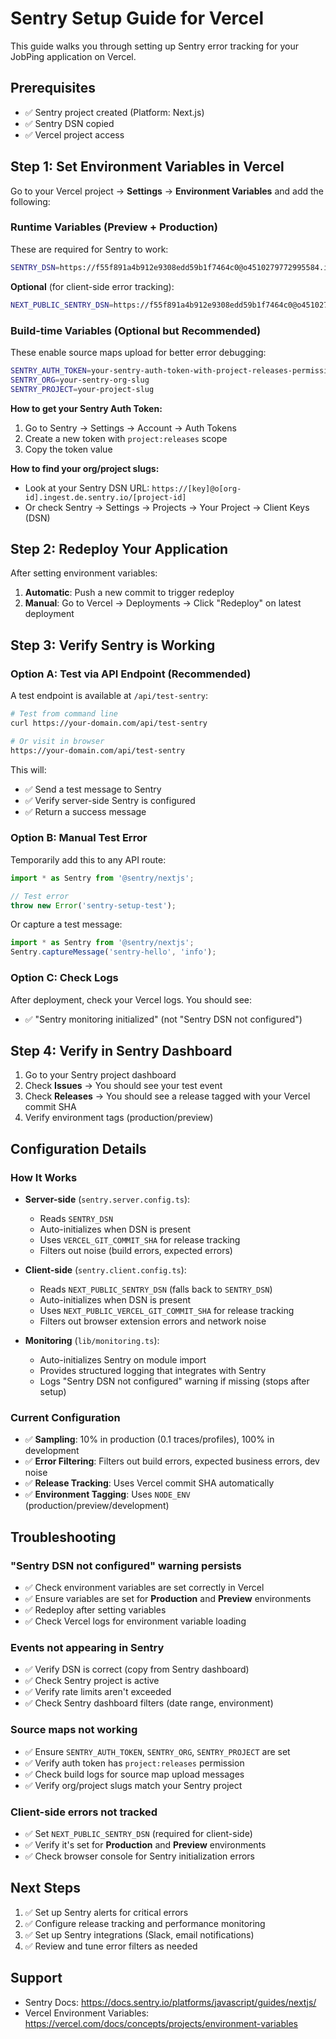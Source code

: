 # Sentry Setup Guide for Vercel

This guide walks you through setting up Sentry error tracking for your JobPing application on Vercel.

## Prerequisites

- ✅ Sentry project created (Platform: Next.js)
- ✅ Sentry DSN copied
- ✅ Vercel project access

## Step 1: Set Environment Variables in Vercel

Go to your Vercel project → **Settings** → **Environment Variables** and add the following:

### Runtime Variables (Preview + Production)

These are required for Sentry to work:

```bash
SENTRY_DSN=https://f55f891a4b912e9308edd59b1f7464c0@o4510279772995584.ingest.de.sentry.io/4510279774044240
```

**Optional** (for client-side error tracking):
```bash
NEXT_PUBLIC_SENTRY_DSN=https://f55f891a4b912e9308edd59b1f7464c0@o4510279772995584.ingest.de.sentry.io/4510279774044240
```

### Build-time Variables (Optional but Recommended)

These enable source maps upload for better error debugging:

```bash
SENTRY_AUTH_TOKEN=your-sentry-auth-token-with-project-releases-permission
SENTRY_ORG=your-sentry-org-slug
SENTRY_PROJECT=your-project-slug
```

**How to get your Sentry Auth Token:**
1. Go to Sentry → Settings → Account → Auth Tokens
2. Create a new token with `project:releases` scope
3. Copy the token value

**How to find your org/project slugs:**
- Look at your Sentry DSN URL: `https://[key]@o[org-id].ingest.de.sentry.io/[project-id]`
- Or check Sentry → Settings → Projects → Your Project → Client Keys (DSN)

## Step 2: Redeploy Your Application

After setting environment variables:

1. **Automatic**: Push a new commit to trigger redeploy
2. **Manual**: Go to Vercel → Deployments → Click "Redeploy" on latest deployment

## Step 3: Verify Sentry is Working

### Option A: Test via API Endpoint (Recommended)

A test endpoint is available at `/api/test-sentry`:

```bash
# Test from command line
curl https://your-domain.com/api/test-sentry

# Or visit in browser
https://your-domain.com/api/test-sentry
```

This will:
- ✅ Send a test message to Sentry
- ✅ Verify server-side Sentry is configured
- ✅ Return a success message

### Option B: Manual Test Error

Temporarily add this to any API route:

```typescript
import * as Sentry from '@sentry/nextjs';

// Test error
throw new Error('sentry-setup-test');
```

Or capture a test message:

```typescript
import * as Sentry from '@sentry/nextjs';
Sentry.captureMessage('sentry-hello', 'info');
```

### Option C: Check Logs

After deployment, check your Vercel logs. You should see:
- ✅ "Sentry monitoring initialized" (not "Sentry DSN not configured")

## Step 4: Verify in Sentry Dashboard

1. Go to your Sentry project dashboard
2. Check **Issues** → You should see your test event
3. Check **Releases** → You should see a release tagged with your Vercel commit SHA
4. Verify environment tags (production/preview)

## Configuration Details

### How It Works

- **Server-side** (`sentry.server.config.ts`):
  - Reads `SENTRY_DSN`
  - Auto-initializes when DSN is present
  - Uses `VERCEL_GIT_COMMIT_SHA` for release tracking
  - Filters out noise (build errors, expected errors)

- **Client-side** (`sentry.client.config.ts`):
  - Reads `NEXT_PUBLIC_SENTRY_DSN` (falls back to `SENTRY_DSN`)
  - Auto-initializes when DSN is present
  - Uses `NEXT_PUBLIC_VERCEL_GIT_COMMIT_SHA` for release tracking
  - Filters out browser extension errors and network noise

- **Monitoring** (`lib/monitoring.ts`):
  - Auto-initializes Sentry on module import
  - Provides structured logging that integrates with Sentry
  - Logs "Sentry DSN not configured" warning if missing (stops after setup)

### Current Configuration

- ✅ **Sampling**: 10% in production (0.1 traces/profiles), 100% in development
- ✅ **Error Filtering**: Filters out build errors, expected business errors, dev noise
- ✅ **Release Tracking**: Uses Vercel commit SHA automatically
- ✅ **Environment Tagging**: Uses `NODE_ENV` (production/preview/development)

## Troubleshooting

### "Sentry DSN not configured" warning persists

- ✅ Check environment variables are set correctly in Vercel
- ✅ Ensure variables are set for **Production** and **Preview** environments
- ✅ Redeploy after setting variables
- ✅ Check Vercel logs for environment variable loading

### Events not appearing in Sentry

- ✅ Verify DSN is correct (copy from Sentry dashboard)
- ✅ Check Sentry project is active
- ✅ Verify rate limits aren't exceeded
- ✅ Check Sentry dashboard filters (date range, environment)

### Source maps not working

- ✅ Ensure `SENTRY_AUTH_TOKEN`, `SENTRY_ORG`, `SENTRY_PROJECT` are set
- ✅ Verify auth token has `project:releases` permission
- ✅ Check build logs for source map upload messages
- ✅ Verify org/project slugs match your Sentry project

### Client-side errors not tracked

- ✅ Set `NEXT_PUBLIC_SENTRY_DSN` (required for client-side)
- ✅ Verify it's set for **Production** and **Preview** environments
- ✅ Check browser console for Sentry initialization errors

## Next Steps

1. ✅ Set up Sentry alerts for critical errors
2. ✅ Configure release tracking and performance monitoring
3. ✅ Set up Sentry integrations (Slack, email notifications)
4. ✅ Review and tune error filters as needed

## Support

- Sentry Docs: https://docs.sentry.io/platforms/javascript/guides/nextjs/
- Vercel Environment Variables: https://vercel.com/docs/concepts/projects/environment-variables


